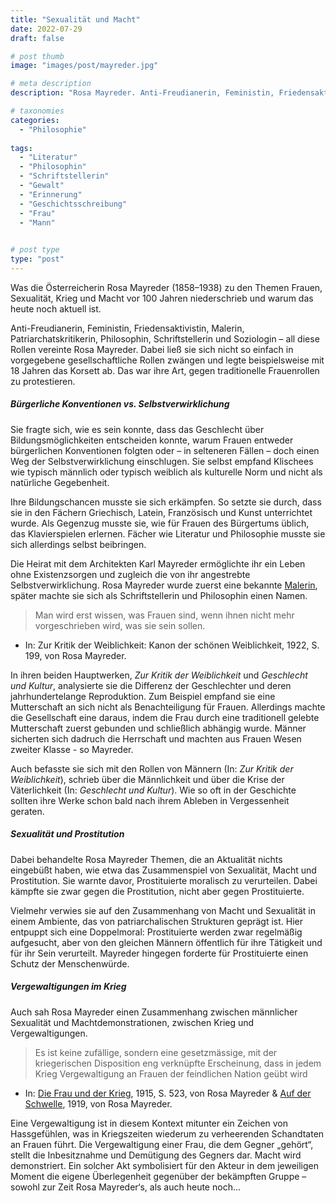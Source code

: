 ```yaml
---
title: "Sexualität und Macht"
date: 2022-07-29
draft: false

# post thumb
image: "images/post/mayreder.jpg"

# meta description
description: "Rosa Mayreder. Anti-Freudianerin, Feministin, Friedensaktivistin, Malerin, Patriarchatskritikerin, Philosophin, Schriftstellerin und Soziologin. Bürgerliche Konventionen vs. Selbstverwirklichung. Sexualität, Prostitution. Vergewaltigung im Krieg. Machtdemonstration."

# taxonomies
categories:
  - "Philosophie"
 
tags:
  - "Literatur"
  - "Philosophin"
  - "Schriftstellerin"
  - "Gewalt"
  - "Erinnerung"
  - "Geschichtsschreibung"
  - "Frau"
  - "Mann"
  

# post type
type: "post"
---
```


Was die Österreicherin Rosa Mayreder (1858–1938) zu den Themen Frauen, Sexualität, Krieg und Macht vor 100 Jahren niederschrieb und warum das heute noch aktuell ist.

Anti-Freudianerin, Feministin, Friedensaktivistin, Malerin, Patriarchatskritikerin, Philosophin, Schriftstellerin und Soziologin – all diese Rollen vereinte Rosa Mayreder. Dabei ließ sie sich nicht so einfach in vorgegebene gesellschaftliche Rollen zwängen und legte beispielsweise mit 18 Jahren das Korsett ab. Das war ihre Art, gegen traditionelle Frauenrollen zu protestieren.

##### Bürgerliche Konventionen vs. Selbstverwirklichung

Sie fragte sich, wie es sein konnte, dass das Geschlecht über Bildungsmöglichkeiten entscheiden konnte, warum Frauen entweder bürgerlichen Konventionen folgten oder – in selteneren Fällen – doch einen Weg der Selbstverwirklichung einschlugen. Sie selbst empfand Klischees wie typisch männlich oder typisch weiblich als kulturelle Norm und nicht als natürliche Gegebenheit.

Ihre Bildungschancen musste sie sich erkämpfen. So setzte sie durch, dass sie in den Fächern Griechisch, Latein, Französisch und Kunst unterrichtet wurde. Als Gegenzug musste sie, wie für Frauen des Bürgertums üblich, das Klavierspielen erlernen. Fächer wie Literatur und Philosophie musste sie sich allerdings selbst beibringen. 

Die Heirat mit dem Architekten Karl Mayreder ermöglichte ihr ein Leben ohne Existenzsorgen und zugleich die von ihr angestrebte Selbstverwirklichung. Rosa Mayreder wurde zuerst eine bekannte [Malerin](https://www.dorotheum.com/de/k/rosa-mayreder/), später machte sie sich als Schriftstellerin und Philosophin einen Namen. 

>Man wird erst wissen, was Frauen sind, wenn ihnen nicht mehr vorgeschrieben wird, was sie sein sollen.

- In: Zur Kritik der Weiblichkeit: Kanon der schönen Weiblichkeit, 1922, S. 199, von Rosa Mayreder.

In ihren beiden Hauptwerken, *Zur Kritik der Weiblichkeit* und *Geschlecht und Kultur*, analysierte sie die Differenz der Geschlechter und deren jahrhundertelange Reproduktion. Zum Beispiel empfand sie eine Mutterschaft an sich nicht als Benachteiligung für Frauen. Allerdings machte die Gesellschaft eine daraus, indem die Frau durch eine traditionell gelebte Mutterschaft zuerst gebunden und schließlich abhängig wurde. Männer sicherten sich dadruch die Herrschaft und machten aus Frauen Wesen zweiter Klasse - so Mayreder.

Auch befasste sie sich mit den Rollen von Männern (In: *Zur Kritik der Weiblichkeit*), schrieb über die Männlichkeit und über die Krise der Väterlichkeit (In: *Geschlecht und Kultur*). Wie so oft in der Geschichte sollten ihre Werke schon bald nach ihrem Ableben in Vergessenheit geraten.

##### Sexualität und Prostitution

Dabei behandelte Rosa Mayreder Themen, die an Aktualität nichts eingebüßt haben, wie etwa das Zusammenspiel von Sexualität, Macht und Prostitution. Sie warnte davor, Prostituierte moralisch zu verurteilen. Dabei kämpfte sie zwar gegen die Prostitution, nicht aber gegen Prostituierte. 

Vielmehr verwies sie auf den Zusammenhang von Macht und Sexualität in einem Ambiente, das von patriarchalischen Strukturen geprägt ist. Hier entpuppt sich eine Doppelmoral: Prostituierte werden zwar regelmäßig aufgesucht, aber von den gleichen Männern öffentlich für ihre Tätigkeit und für ihr Sein verurteilt. Mayreder hingegen forderte für Prostituierte einen Schutz der Menschenwürde.

##### Vergewaltigungen im Krieg

Auch sah Rosa Mayreder einen Zusammenhang zwischen männlicher Sexualität und Machtdemonstrationen, zwischen Krieg und Vergewaltigungen.

>Es ist keine zufällige, sondern eine gesetzmässige, mit der kriegerischen Disposition eng verknüpfte Erscheinung, dass in jedem Krieg Vergewaltigung an Frauen der feindlichen Nation geübt wird

- In: [Die Frau und der Krieg](https://archive.org/details/IR_I_1915/page/522/mode/2up?view=theater), 1915, S. 523, von Rosa Mayreder & [Auf der Schwelle](https://frauenmediaturm.de/historische-frauenbewegung/rosa-mayreder-auf-der-schwelle-1919/), 1919, von Rosa Mayreder.

Eine Vergewaltigung ist in diesem Kontext mitunter ein Zeichen von Hassgefühlen, was in Kriegszeiten wiederum zu verheerenden Schandtaten an Frauen führt. Die Vergewaltigung einer Frau, die dem Gegner „gehört“, stellt die Inbesitznahme und Demütigung des Gegners dar. Macht wird demonstriert. Ein solcher Akt symbolisiert für den Akteur in dem jeweiligen Moment die eigene Überlegenheit gegenüber der bekämpften Gruppe – sowohl zur Zeit Rosa Mayreder‘s, als auch heute noch...

